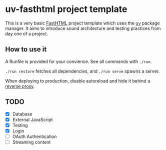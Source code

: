 # uv-fasthtml project template

This is a very basic [FastHTML](https://fastht.ml) project template
which uses the [uv](https://github.com/astral-sh/uv) package manager.
It aims to introduce sound architecture and testing practices from day
one of a project.

## How to use it

A Runfile is provided for your convience. See all commands with `./run`.

`./run restore` fetches all dependencies, and `./run serve` spawns a
server.

When deploying to production, disable autoreload and hide it behind
a [reverse
proxy](https://www.digitalocean.com/community/tutorials/how-to-configure-nginx-as-a-reverse-proxy-on-ubuntu-22-04).

## TODO

- [x] Database
- [x] External JavaScript
- [x] Testing
- [x] Login
- [ ] OAuth Authentication
- [ ] Streaming content
